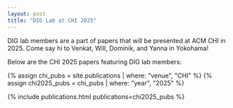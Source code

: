 ```yaml
---
layout: post
title: "DIG Lab at CHI 2025"
---
```


DIG lab members are a part of papers that will be presented at ACM CHI in 2025. Come say hi to Venkat, Will, Dominik, and Yanna in Yokohama!

Below are the CHI 2025 papers featuring DIG lab members:

{% assign chi_pubs = site.publications | where: "venue", "CHI" %}
{% assign chi2025_pubs = chi_pubs | where: "year", "2025" %}

{% include publications.html publications=chi2025_pubs %}
